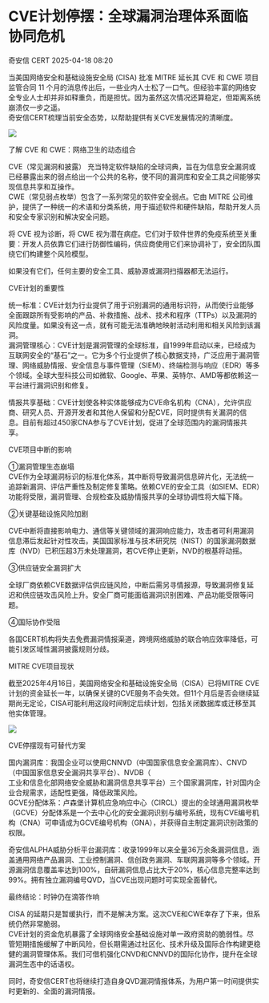 #  CVE计划停摆：全球漏洞治理体系面临协同危机   
 奇安信 CERT   2025-04-18 08:20  
  
当美国网络安全和基础设施安全局 (CISA) 批准 MITRE 延长其 CVE 和 CWE 项目监管合同 11 个月的消息传出后，一些业内人士松了一口气。但经验丰富的网络安全专业人士却并非如释重负，而是担忧。因为虽然这次情况还算稳定，但距离系统崩溃仅一步之遥。  
奇安信CERT梳理当前安全态势，以帮助提供有关CVE发展情况的清晰度。  
  
  
![](https://mmbiz.qpic.cn/mmbiz_png/EkibxOB3fs4icbPNB3OVmVAPeGsg6LMZMlBQ3FNSARuI6Z347VYdxSQvmOdX4dn3VORkr1rC5Jasf6P4OdW5C1Gw/640?wx_fmt=png&from=appmsg "")  
  
  
了解 CVE 和 CWE：网络卫生的动态组合  
  
CVE（常见漏洞和披露） 充当特定软件缺陷的全球词典，旨在为信息安全漏洞或已经暴露出来的弱点给出一个公共的名称，使不同的漏洞库和安全工具之间能够实现信息共享和互操作。  
CWE（常见弱点枚举）包含了一系列常见的软件安全弱点。它由 MITRE 公司维护，提供了一种统一的术语和分类系统，用于描述软件和硬件缺陷，帮助开发人员和安全专家识别和解决安全问题。  
  
将 CVE 视为诊断，将 CWE 视为潜在病症。它们对于软件世界的免疫系统至关重要：开发人员依靠它们进行防御性编码，供应商使用它们来协调补丁，安全团队围绕它们构建整个风险模型。  
  
如果没有它们，任何主要的安全工具、威胁源或漏洞扫描器都无法运行。  
  
  
CVE计划的重要性  
  
统一标准：CVE计划为行业提供了用于识别漏洞的通用标识符，从而使行业能够全面跟踪所有受影响的产品、补救措施、战术、技术和程序（TTPs）以及漏洞的风险度量。如果没有这一点，就有可能无法准确地映射活动利用和相关风险到该漏洞。  
漏洞管理核心：CVE计划是漏洞管理的全球标准，自1999年启动以来，已经成为互联网安全的“基石”之一。它为多个行业提供了核心数据支持，广泛应用于漏洞管理、网络威胁情报、安全信息与事件管理（SIEM）、终端检测与响应（EDR）等多个领域。全球大型科技公司如微软、Google、苹果、英特尔、AMD等都依赖这一平台进行漏洞识别和修复。  
  
情报共享基础：CVE计划使各种实体能够成为CVE命名机构（CNA），允许供应商、研究人员、开源开发者和其他人保留和分配CVE，同时提供有关漏洞的信息。目前有超过450家CNA参与了CVE计划，促进了全球范围内的漏洞情报共享。  
  
  
CVE项目中断的影响  
  
①漏洞管理生态崩塌  
CVE作为全球漏洞标识的标准化体系，其中断将导致漏洞信息碎片化，无法统一追踪新漏洞、评估严重性及制定修复策略。依赖CVE的安全工具（如SIEM、EDR）功能将受限，漏洞管理、合规检查及威胁情报共享的全球协调性将大幅下降。  
  
②关键基础设施风险加剧  
  
CVE中断将直接影响电力、通信等关键领域的漏洞响应能力，攻击者可利用漏洞信息滞后发起针对性攻击。美国国家标准与技术研究院（NIST）的国家漏洞数据库（NVD）已积压超3万未处理漏洞，若CVE停止更新，NVD的根基将动摇。  
  
③供应链安全漏洞扩大  
  
全球厂商依赖CVE数据评估供应链风险，中断后需另寻情报源，导致漏洞修复延迟和供应链攻击风险上升。安全厂商可能面临漏洞识别困难、产品功能受限等问题。  
  
④国际协作受阻  
  
各国CERT机构将失去免费漏洞情报渠道，跨境网络威胁的联合响应效率降低，可能引发区域性漏洞披露规则分歧。  
  
  
MITRE CVE项目现状  
  
截至2025年4月16日，美国网络安全和基础设施安全局（CISA）已将MITRE CVE计划的资金延长一年，以确保关键的CVE服务不会失效。但11个月后是否会继续延期尚无定论，CISA可能利用这段时间制定后续计划，包括关闭数据库或迁移至其他实体管理。  
  
![](https://mmbiz.qpic.cn/mmbiz_jpg/EkibxOB3fs4icbPNB3OVmVAPeGsg6LMZMl7UmicbAHDk2y1j7icbHvnmnWWvUK3ubsiadGuhFgZxcYP6gYttRIfsHzw/640?wx_fmt=other&from=appmsg "")  
  
  
CVE停摆现有可替代方案  
  
国内漏洞库：我国企业可以使用CNNVD（中国国家信息安全漏洞库）、CNVD（中国国家信息安全漏洞共享平台）、NVDB（  
工业和信息化部网络安全威胁和漏洞信息共享平台）三个国家漏洞库，针对国内企业合规需求，适配性更强，降低政策风险。  
GCVE分配体系：卢森堡计算机应急响应中心（CIRCL）提出的全球通用漏洞枚举（GCVE）分配体系是一个去中心化的安全漏洞识别与编号系统，现有CVE编号机构（CNA）可申请成为GCVE编号机构（GNA），并获得自主制定漏洞识别政策的权限。  
  
奇安信ALPHA威胁分析平台漏洞库：收录1999年以来全量36万余条漏洞信息，涵盖通用网络产品漏洞、工业控制漏洞、信创政务漏洞、车联网漏洞等多个领域。开源漏洞信息覆盖率达到100%，自研漏洞信息占比大于20%，核心信息完整率达到99%。拥有独立漏洞编号QVD，当CVE出现问题时可实现全面替代。  
  
  
最终结论：时钟仍在滴答作响  
  
CISA 的延期只是暂缓执行，而不是解决方案。这次CVE和CWE幸存了下来，但系统仍然非常脆弱。  
CVE计划的资金危机暴露了全球网络安全基础设施对单一政府资助的脆弱性。尽管短期措施缓解了中断风险，但长期需通过社区化、技术升级及国际合作构建更稳健的漏洞管理体系。我们可借机强化CNVD和CNNVD的国际化协作，提升在全球漏洞生态中的话语权。  
  
同时，奇安信CERT也将继续打造自身QVD漏洞情报体系，为用户第一时间提供实时更新的、全面的漏洞情报。  
  
